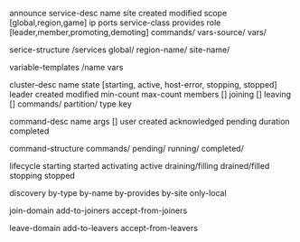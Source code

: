announce
    service-desc
        name
        site
        created
        modified
        scope [global,region,game]
        ip
        ports
        service-class
        provides
        role [leader,member,promoting,demoting]
        commands/
        vars-source/
        vars/

serice-structure
    /services
        global/
        region-name/
            site-name/

variable-templates
    /name
        vars

cluster-desc
    name
    state [starting, active, host-error, stopping, stopped]
    leader
    created
    modified
    min-count
    max-count
    members []
    joining []
    leaving []
    commands/
    partition/
        type
        key

command-desc
    name
    args []
    user
    created
    acknowledged
    pending
    duration
    completed

command-structure
    commands/
        pending/
        running/
        completed/

lifecycle
    starting
    started
    activating
    active
    draining/filling
    drained/filled
    stopping
    stopped

discovery
    by-type
    by-name
    by-provides
    by-site
    only-local

join-domain
    add-to-joiners
    accept-from-joiners        

leave-domain
    add-to-leavers
    accept-from-leavers

    
